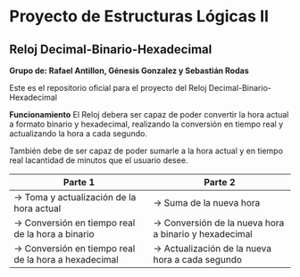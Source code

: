 # Proyecto de Estructuras Lógicas II
## Reloj Decimal-Binario-Hexadecimal

**Grupo de: Rafael Antillon, Génesis Gonzalez y Sebastián Rodas**

Este es el repositorio oficial para el proyecto del 
Reloj Decimal-Binario-Hexadecimal

**Funcionamiento**
El Reloj debera ser capaz de poder convertir la hora actual a formato binario y hexadecimal, realizando la conversión en tiempo real y actualizando la hora a cada segundo.

También debe de ser capaz de poder sumarle a la hora actual y en tiempo real lacantidad de minutos que el usuario desee. 

| Parte 1 | Parte 2 |
|--------------|--------------|
| -> Toma y actualización de la hora actual | -> Suma de la nueva hora |
| -> Conversión en tiempo real de la hora a binario | -> Conversión de la nueva hora a binario y hexadecimal |
| -> Conversión en tiempo real de la hora a hexadecimal | -> Actualización de la nueva hora a cada segundo |